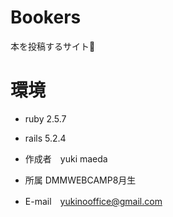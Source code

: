 # Bookers
本を投稿するサイト📕


# 環境
* ruby 2.5.7
* rails 5.2.4


* 作成者　yuki maeda
* 所属 DMMWEBCAMP8月生
* E-mail　yukinooffice@gmail.com
